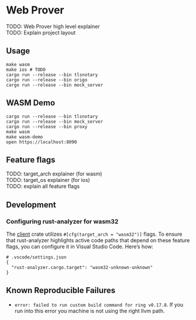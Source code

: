 # Web Prover

TODO: Web Prover high level explainer  
TODO: Explain project layout  

## Usage

```
make wasm
make ios # TODO
cargo run --release --bin tlsnotary
cargo run --release --bin origo
cargo run --release --bin mock_server
```

## WASM Demo

```
cargo run --release --bin tlsnotary
cargo run --release --bin mock_server
cargo run --release --bin proxy
make wasm
make wasm-demo
open https://localhost:8090
```

## Feature flags

TODO: target_arch explainer (for wasm)  
TODO: target_os explainer (for ios)  
TODO: explain all feature flags  


## Development

### Configuring rust-analyzer for wasm32

The [client](./client/) crate utilizes `#[cfg(target_arch = "wasm32")]` flags. To ensure that rust-analyzer highlights active code paths that depend on these feature flags, you can configure it in Visual Studio Code. Here’s how:

```
# .vscode/settings.json
{
  "rust-analyzer.cargo.target": "wasm32-unknown-unknown"
}
```

## Known Reproducible Failures

- `error: failed to run custom build command for ring v0.17.8`. If you run into this error you machine is not using the right llvm path.
